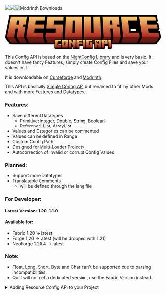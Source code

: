 ![](https://cf.way2muchnoise.eu/versions/975801.svg)![](https://cf.way2muchnoise.eu/975801.svg)![Modrinth Downloads](https://img.shields.io/modrinth/dt/69TY9iyJ?logo=modrinth&label=Downloads&color=%2300AF5C)

![Title Header](https://raw.githubusercontent.com/Stein-N/resources/main/images/resource_config_api/title_header.png)

This Config API is based on the [NightConfig Library](https://github.com/TheElectronWill/night-config) and is very basic.
It doesn't have fancy Features, simply create Config Files and save your values in it.

It is downloadable on [Curseforge](https://www.curseforge.com/minecraft/mc-mods/resource-config-api) and [Modrinth](https://modrinth.com/mod/resource-config-api).

This API is basically [Simple Config API](https://www.curseforge.com/minecraft/mc-mods/simple-config-api) but renamed to fit my other Mods and with more Features and Datatypes.

### Features:

- Save different Datatypes
  - Primitive: Integer, Double, String, Boolean
  - Reference: List, ArrayList
- Values and Categories can be commented
- Values can be defined in Range
- Custom Config Path
- Designed for Multi-Loader Projects
- Autocorrection of invalid or corrupt Config Values

### Planned:

- Support more Datatypes
- Translatable Comments
  - will be defined through the lang file

### For Developer:

#### Latest Version: 1.20-1.1.0
#### Available for:
- Fabric 1.20 -> latest
- Forge 1.20 -> latest (will be dropped with 1.21)
- NeoForge 1.20.4 -> latest

### Note:
- Float, Long, Short, Byte and Char can't be supported due to parsing incompatibilities.
- Quilt will not get a dedicated version, use the Fabric Version instead.

<details>
<summary>Adding Resource Config API to your Project</summary>

````groovy
    repositories {
        maven {
          name = "xStopho Mods"
          url = "https://raw.githubusercontent.com/Stein-N/resources/main/maven"
        }
    }
````

When you want to use this API in a Quilt Project u have to use the Fabric version.
````groovy
    dependencies {
        implementation "xstopho.resource-config-api:resource-config-api-common:{major_minecraft_version}+{api_version}"
        implementation "xstopho.resource-config-api:resource-config-api-fabric:{major_minecraft_version}+{api_version}"
        implementation "xstopho.resource-config-api:resource-config-api-forge:{major_minecraft_version}+{api_version}"
        implementation "xstopho.resource-config-api:resource-config-api-neoforge:{major_minecraft_version}+{api_version}"
    }
````
</details>